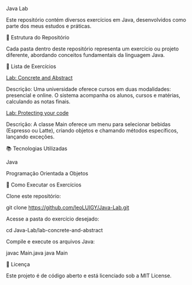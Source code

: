 Java Lab

Este repositório contém diversos exercícios em Java, desenvolvidos como parte dos meus estudos e práticas.

📁 Estrutura do Repositório

Cada pasta dentro deste repositório representa um exercício ou projeto diferente, abordando conceitos fundamentais da linguagem Java.

📌 Lista de Exercícios

<a href="https://github.com/leoLUIGY/Java-Lab/tree/master/lab-concrete-and-abstract">Lab: Concrete and Abstract<a>

Descrição: Uma universidade oferece cursos em duas modalidades: presencial e online. O sistema acompanha os alunos, cursos e matérias, calculando as notas finais.


<a href="https://github.com/leoLUIGY/Java-Lab/tree/master/Lab-Protecting-code">Lab: Protecting your code<a>

Descrição: A classe Main oferece um menu para selecionar bebidas (Espresso ou Latte), criando objetos e chamando métodos específicos, lançando exceções.

📚 Tecnologias Utilizadas

Java

Programação Orientada a Objetos

🚀 Como Executar os Exercícios

Clone este repositório:

git clone https://github.com/leoLUIGY/Java-Lab.git

Acesse a pasta do exercício desejado:

cd Java-Lab/lab-concrete-and-abstract

Compile e execute os arquivos Java:

javac Main.java
java Main

📄 Licença

Este projeto é de código aberto e está licenciado sob a MIT License.
